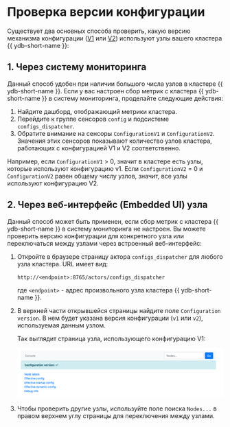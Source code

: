 # Проверка версии конфигурации

Существует два основных способа проверить, какую версию механизма конфигурации ([V1](../configuration-management/configuration-v1/config-overview.md) или [V2](../configuration-management/configuration-v2/config-overview.md)) используют узлы вашего кластера {{ ydb-short-name }}:

## 1. Через систему мониторинга

Данный способ удобен при наличии большого числа узлов в кластере {{ ydb-short-name }}. Если у вас настроен сбор метрик с кластера {{ ydb-short-name }} в систему мониторинга, проделайте следующие действия:

1.  Найдите дашборд, отображающий метрики кластера.
2.  Перейдите к группе сенсоров `config` и подсистеме `configs_dispatcher`.
3.  Обратите внимание на сенсоры `ConfigurationV1` и `ConfigurationV2`. Значения этих сенсоров показывают количество узлов кластера, работающих с конфигурацией V1 и V2 соответственно.

Например, если `ConfigurationV1` > 0, значит в кластере есть узлы, которые используют конфигурацию v1. Если `ConfigurationV2` = 0 и `ConfigurationV2` равен общему числу узлов, значит, все узлы используют конфигурацию V2.

## 2. Через веб-интерфейс (Embedded UI) узла

Данный способ может быть применен, если сбор метрик с кластера {{ ydb-short-name }} в систему мониторинга не настроен. Вы можете проверить версию конфигурации для конкретного узла или переключаться между узлами через встроенный веб-интерфейс:

1.  Откройте в браузере страницу актора `configs_dispatcher` для любого узла кластера. URL имеет вид:

    ```text
    http://<endpoint>:8765/actors/configs_dispatcher
    ```

    где `<endpoint>` - адрес произвольного узла кластера {{ ydb-short-name }}.

2.  В верхней части открывшейся страницы найдите поле `Configuration version`. В нем будет указана версия конфигурации (`v1` или `v2`), используемая данным узлом.

    Так выглядит страница узла, использующего конфигурацию V1:

    ![configs-dispatcher-page-v1](_assets/viewer-v1.png)

3.  Чтобы проверить другие узлы, используйте поле поиска `Nodes...` в правом верхнем углу страницы для переключения между узлами.
